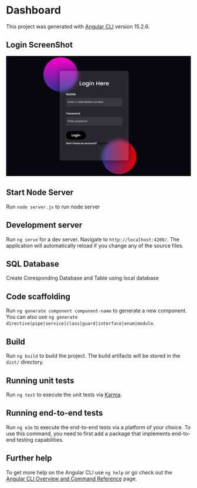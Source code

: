 # Dashboard

This project was generated with [Angular CLI](https://github.com/angular/angular-cli) version 15.2.6.
## Login ScreenShot

![Alt text](https://github.com/sunnyakinepally/students-dashboard/blob/main/src/assets/login.PNG)

## Start Node Server

Run `node server.js` to run node server

## Development server

Run `ng serve` for a dev server. Navigate to `http://localhost:4200/`. The application will automatically reload if you change any of the source files.

## SQL Database

Create Coresponding Database and Table using local database

## Code scaffolding

Run `ng generate component component-name` to generate a new component. You can also use `ng generate directive|pipe|service|class|guard|interface|enum|module`.

## Build

Run `ng build` to build the project. The build artifacts will be stored in the `dist/` directory.

## Running unit tests

Run `ng test` to execute the unit tests via [Karma](https://karma-runner.github.io).

## Running end-to-end tests

Run `ng e2e` to execute the end-to-end tests via a platform of your choice. To use this command, you need to first add a package that implements end-to-end testing capabilities.

## Further help

To get more help on the Angular CLI use `ng help` or go check out the [Angular CLI Overview and Command Reference](https://angular.io/cli) page.
